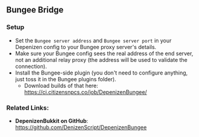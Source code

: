 Bungee Bridge
-------------

### Setup

- Set the `Bungee server address` and `Bungee server port` in your Depenizen config to your Bungee proxy server's details.
- Make sure your Bungee config sees the real address of the end server, not an additional relay proxy (the address will be used to validate the connection).
- Install the Bungee-side plugin (you don't need to configure anything, just toss it in the Bungee plugins folder).
    - Download builds of that here: https://ci.citizensnpcs.co/job/DepenizenBungee/

### Related Links:

- **DepenizenBukkit on GitHub**: https://github.com/DenizenScript/DepenizenBungee
